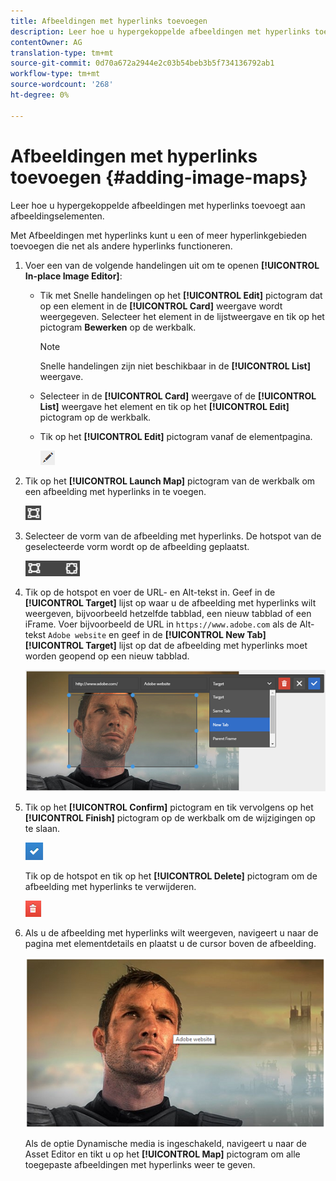 ```yaml
---
title: Afbeeldingen met hyperlinks toevoegen
description: Leer hoe u hypergekoppelde afbeeldingen met hyperlinks toevoegt aan afbeeldingselementen.
contentOwner: AG
translation-type: tm+mt
source-git-commit: 0d70a672a2944e2c03b54beb3b5f734136792ab1
workflow-type: tm+mt
source-wordcount: '268'
ht-degree: 0%

---
```



# Afbeeldingen met hyperlinks toevoegen {#adding-image-maps}

Leer hoe u hypergekoppelde afbeeldingen met hyperlinks toevoegt aan afbeeldingselementen.

Met Afbeeldingen met hyperlinks kunt u een of meer hyperlinkgebieden toevoegen die net als andere hyperlinks functioneren.

1. Voer een van de volgende handelingen uit om te openen **[!UICONTROL In-place Image Editor]**:

   * Tik met Snelle handelingen op het **[!UICONTROL Edit]** pictogram dat op een element in de **[!UICONTROL Card]** weergave wordt weergegeven. Selecteer het element in de lijstweergave en tik op het pictogram **Bewerken** op de werkbalk.

      >[!NOTE]
      >
      >Snelle handelingen zijn niet beschikbaar in de **[!UICONTROL List]** weergave.

   * Selecteer in de **[!UICONTROL Card]** weergave of de **[!UICONTROL List]** weergave het element en tik op het **[!UICONTROL Edit]** pictogram op de werkbalk.
   * Tik op het **[!UICONTROL Edit]** pictogram vanaf de elementpagina.

      ![chlimage_1-420](assets/chlimage_1-420.png)

1. Tik op het **[!UICONTROL Launch Map]** pictogram van de werkbalk om een afbeelding met hyperlinks in te voegen.

   ![chlimage_1-421](assets/chlimage_1-421.png)

1. Selecteer de vorm van de afbeelding met hyperlinks. De hotspot van de geselecteerde vorm wordt op de afbeelding geplaatst.

   ![chlimage_1-422](assets/chlimage_1-422.png)

1. Tik op de hotspot en voer de URL- en Alt-tekst in. Geef in de **[!UICONTROL Target]** lijst op waar u de afbeelding met hyperlinks wilt weergeven, bijvoorbeeld hetzelfde tabblad, een nieuw tabblad of een iFrame. Voer bijvoorbeeld de URL in `https://www.adobe.com` als de Alt-tekst `Adobe website` en geef in de **[!UICONTROL New Tab]** **[!UICONTROL Target]** lijst op dat de afbeelding met hyperlinks moet worden geopend op een nieuw tabblad.

   ![chlimage_1-423](assets/chlimage_1-423.png)

1. Tik op het **[!UICONTROL Confirm]** pictogram en tik vervolgens op het **[!UICONTROL Finish]** pictogram op de werkbalk om de wijzigingen op te slaan.

   ![chlimage_1-424](assets/chlimage_1-424.png)

   Tik op de hotspot en tik op het **[!UICONTROL Delete]** pictogram om de afbeelding met hyperlinks te verwijderen.

   ![chlimage_1-425](assets/chlimage_1-425.png)

1. Als u de afbeelding met hyperlinks wilt weergeven, navigeert u naar de pagina met elementdetails en plaatst u de cursor boven de afbeelding.

   ![chlimage_1-426](assets/chlimage_1-426.png)

   Als de optie Dynamische media is ingeschakeld, navigeert u naar de Asset Editor en tikt u op het **[!UICONTROL Map]** pictogram om alle toegepaste afbeeldingen met hyperlinks weer te geven.
